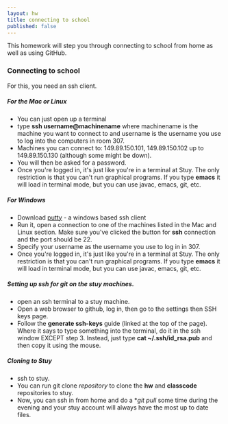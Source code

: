 ```yaml
---
layout: hw
title: connecting to school
published: false
---
```


This homework will step you through connecting to school from home as well as using GitHub.

### Connecting to school

For this, you need an ssh client. 


##### For the Mac or Linux

 * You can just open up a terminal
 * type **ssh username@machinename** where machinename is the machine you want to connect to and username is the username you use to log into the computers in room 307.
 * Machines you can connect to: 149.89.150.101, 149.89.150.102 up to 149.89.150.130 (although some might be down).
 * You will then be asked for a password.
 * Once you're logged in, it's just like you're in a terminal at Stuy. The only restriction is that you can't run graphical programs. If you type **emacs** it will load in terminal mode, but you can use javac, emacs, git, etc.

##### For Windows

 * Download [putty](http://www.chiark.greenend.org.uk/~sgtatham/putty/download.html) - a windows based ssh client
 * Run it, open a connection to one of the machines listed in the Mac and Linux section. Make sure you've clicked the button for **ssh** connection and the port should be 22.
 * Specify your username as the username you use to log in in 307.
 * Once you're logged in, it's just like you're in a terminal at Stuy. The only restriction is that you can't run graphical programs. If you type **emacs** it will load in terminal mode, but you can use javac, emacs, git, etc.

##### Setting up ssh for git on the stuy machines.

 * open an ssh terminal to a stuy machine.
 * Open a web browser to github, log in, then go to the settings then SSH keys page.
 * Follow the **generate ssh-keys** guide (linked at the top of the page). Where it says to type something into the terminal, do it in the ssh window EXCEPT step 3. Instead, just type **cat ~/.ssh/id_rsa.pub** and then copy it using the mouse.

##### Cloning to Stuy
 * ssh to stuy.
 * You can run git clone *repository* to clone the **hw** and **classcode** repositories to stuy.
 * Now, you can ssh in from home and do a **git pull* some time during the evening and your stuy account will always have the most up to date files.


